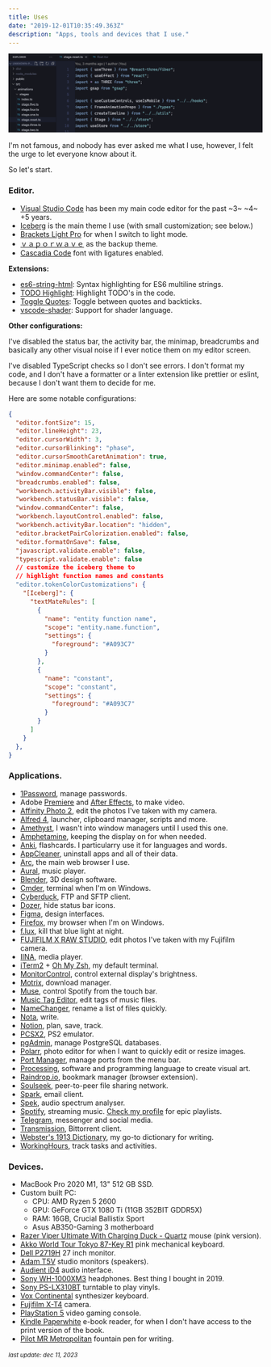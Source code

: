 ```yaml
---
title: Uses
date: "2019-12-01T10:35:49.363Z"
description: "Apps, tools and devices that I use."
---
```


![code](code.png)

I'm not famous, and nobody has ever asked me what I use, however, I felt the urge to let everyone know about it. 

So let's start.

### Editor.

- [Visual Studio Code](https://code.visualstudio.com) has been my main code editor for the past ~3~ ~4~ +5 years.
- [Iceberg](https://marketplace.visualstudio.com/items?itemName=cocopon.iceberg-theme) is the main theme I use (with small customization; see below.)
- [Brackets Light Pro](https://marketplace.visualstudio.com/items?itemName=fehey.brackets-light-pro) for when I switch to light mode.
- [ｖａｐｏｒｗａｖｅ](https://marketplace.visualstudio.com/items?itemName=this-fifo.vaporwave-theme-vscode) as the backup theme.
- [Cascadia Code](https://github.com/microsoft/cascadia-code) font with ligatures enabled.

**Extensions:**

- [es6-string-html](https://marketplace.visualstudio.com/items?itemName=Tobermory.es6-string-html): Syntax highlighting for ES6 multiline strings.
- [TODO Highlight](https://marketplace.visualstudio.com/items?itemName=wayou.vscode-todo-highlight): Highlight TODO's in the code.
- [Toggle Quotes](https://marketplace.visualstudio.com/items?itemName=BriteSnow.vscode-toggle-quotes): Toggle between quotes and backticks.
- [vscode-shader](https://marketplace.visualstudio.com/items?itemName=slevesque.shader): Support for shader language.

**Other configurations:**

I've disabled the status bar, the activity bar, the minimap, breadcrumbs and basically any other visual noise if I ever notice them on my editor screen.

I've disabled TypeScript checks so I don't see errors. I don't format my code, and I don't have a formatter or a linter extension like prettier or eslint, because I don't want them to decide for me.

Here are some notable configurations:

```json
{
  "editor.fontSize": 15,
  "editor.lineHeight": 23,
  "editor.cursorWidth": 3,
  "editor.cursorBlinking": "phase",
  "editor.cursorSmoothCaretAnimation": true,
  "editor.minimap.enabled": false,
  "window.commandCenter": false,
  "breadcrumbs.enabled": false,
  "workbench.activityBar.visible": false,
  "workbench.statusBar.visible": false,
  "window.commandCenter": false,
  "workbench.layoutControl.enabled": false,
  "workbench.activityBar.location": "hidden",
  "editor.bracketPairColorization.enabled": false,
  "editor.formatOnSave": false,
  "javascript.validate.enable": false,
  "typescript.validate.enable": false
  // customize the iceberg theme to 
  // highlight function names and constants
  "editor.tokenColorCustomizations": {
    "[Iceberg]": {
      "textMateRules": [
        {
          "name": "entity function name",
          "scope": "entity.name.function",
          "settings": {
            "foreground": "#A093C7"
          }
        },
        {
          "name": "constant",
          "scope": "constant",
          "settings": {
            "foreground": "#A093C7"
          }
        }
      ]
    }
  },
}
```


### Applications.

- [1Password](https://1password.com/), manage passwords.
- Adobe [Premiere](https://www.adobe.com/products/premiere.html) and [After Effects](https://www.adobe.com/products/aftereffects.html), to make video.
- [Affinity Photo 2](https://affinity.serif.com/en-us/photo/), edit the photos I've taken with my camera.
- [Alfred 4](https://www.alfredapp.com), launcher, clipboard manager, scripts and more.
- [Amethyst](https://github.com/ianyh/Amethyst), I wasn't into window managers until I used this one.
- [Amphetamine](https://apps.apple.com/us/app/amphetamine/id937984704), keeping the display on for when needed.
- [Anki](https://apps.ankiweb.net/index.html), flashcards. I particularry use it for languages and words.
- [AppCleaner](https://freemacsoft.net/appcleaner/), uninstall apps and all of their data.
- [Arc](https://arc.net/), the main web browser I use.
- [Aural](https://github.com/kartik-venugopal/aural-player), music player.
- [Blender](https://www.blender.org/), 3D design software.
- [Cmder](https://cmder.app/), terminal when I'm on Windows.
- [Cyberduck](https://cyberduck.io/), FTP and SFTP client.
- [Dozer](https://github.com/Mortennn/Dozer/), hide status bar icons.
- [Figma](https://www.figma.com/), design interfaces.
- [Firefox](https://www.mozilla.org/en-US/firefox/developer/), my browser when I'm on Windows. 
- [f.lux](https://justgetflux.com/), kill that blue light at night. 
- [FUJIFILM X RAW STUDIO](https://fujifilm-x.com/en-us/support/download/software/x-raw-studio/), edit photos I've taken with my Fujifilm camera.
- [IINA](https://iina.io/), media player.
- [iTerm2](https://iterm2.com) + [Oh My Zsh](https://github.com/ohmyzsh/ohmyzsh), my default terminal.
- [MonitorControl](https://github.com/MonitorControl/MonitorControl), control external display's brightness.
- [Motrix](https://motrix.app/), download manager.
- [Muse](https://github.com/xzzz9097/Muse), control Spotify from the touch bar.
- [Music Tag Editor](https://yomysoft.com/helper/mte/), edit tags of music files.
- [NameChanger](https://mrrsoftware.com/namechanger/), rename a list of files quickly.
- [Nota](https://nota.md/), write.
- [Notion](https://www.notion.so/), plan, save, track.
- [PCSX2](https://pcsx2.net/), PS2 emulator.
- [pgAdmin](https://www.pgadmin.org/), manage PostgreSQL databases.
- [Polarr](https://www.polarr.com/), photo editor for when I want to quickly edit or resize images.
- [Port Manager](https://portmanager.app/), manage ports from the menu bar.
- [Processing](https://processing.org/), software and programming language to create visual art.
- [Raindrop.io](https://raindrop.io/), bookmark manager (browser extension).
- [Soulseek](http://www.slsknet.org), peer-to-peer file sharing network.
- [Spark](https://sparkmailapp.com/), email client.
- [Spek](https://www.spek.cc/), audio spectrum analyser.
- [Spotify](https://www.spotify.com/), streaming music. [Check my profile](https://open.spotify.com/user/poeti8) for epic playlists.
- [Telegram](https://telegram.org), messenger and social media.
- [Transmission](https://transmissionbt.com/), Bittorrent client.
- [Webster's 1913 Dictionary](https://github.com/websterParser/WebsterParser), my go-to dictionary for writing.
- [WorkingHours](https://workinghoursapp.com/), track tasks and activities.

### Devices.

- MacBook Pro 2020 M1, 13" 512 GB SSD.
- Custom built PC:
  - CPU: AMD Ryzen 5 2600
  - GPU: GeForce GTX 1080 Ti (11GB 352BIT GDDR5X)
  - RAM: 16GB, Crucial Ballistix Sport
  - Asus AB350-Gaming 3 motherboard
- [Razer Viper Ultimate With Charging Duck - Quartz](https://www.razer.com/ap-en/gaming-mice/razer-viper-ultimate/5442682200) mouse (pink version).
- [Akko World Tour Tokyo 87-Key R1](https://en.akkogear.com/product/akko-world-tour-tokyo-r1-3087-mechanical-keyboard/) pink mechanical keyboard.
- [Dell P2719H](https://www.dell.com/ae/business/p/dell-p2719h-monitor/pd) 27 inch monitor.
- [Adam T5V](https://www.adam-audio.com/en/t-series/t5v/) studio monitors (speakers).
- [Audient iD4](https://audient.com/products/audio-interfaces/id4/overview/) audio interface.
- [Sony WH-1000XM3](https://www.sony.com/electronics/headband-headphones/wh-1000xm3) headphones. Best thing I bought in 2019.
- [Sony PS-LX310BT](https://electronics.sony.com/audio/audio-components/turntables/p/pslx310bt) turntable to play vinyls.
- [Vox Continental](https://voxamps.com/product/vox-continental-73-keys/) synthesizer keyboard.
- [Fujifilm X-T4](https://fujifilm-x.com/en-us/products/cameras/x-t4/) camera. 
- [PlayStation 5](https://www.playstation.com) video gaming console.
- [Kindle Paperwhite](https://www.amazon.com/dp/B07CXG6C9W) e-book reader, for when I don't have access to the print version of the book.
- [Pilot MR Metropolitan](https://www.penchalet.com/fine_pens/fountain_pens/pilot_mr_metropolitan_fountain_pen.html) fountain pen for writing.


<small><i>last update: dec 11, 2023</i></small>